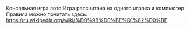 Консольная игра лото
Игра рассчитана на одного игрока и компьютер 
Правила можно почитать здесь: https://ru.wikipedia.org/wiki/%D0%9B%D0%BE%D1%82%D0%BE